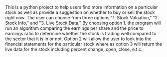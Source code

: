 This is a python project to help users find more information on a particular stock as well as provide a suggestion on whether to buy or sell the stock right now. The user can choose from three options "1. Stock Valuation," "2. Stock Info," and "3. Live Stock Data." By choosing option 1, the program will run an algorithm comparing the earnings per share and the price to earnings ratio to determine whether the stock is trading well compared to the sector that it is in or not. Option 2 will allow the user to look into the financial statements for the particular stock where as option 3 will return the live data for the stock including percent change, open, close, e.t.c.
